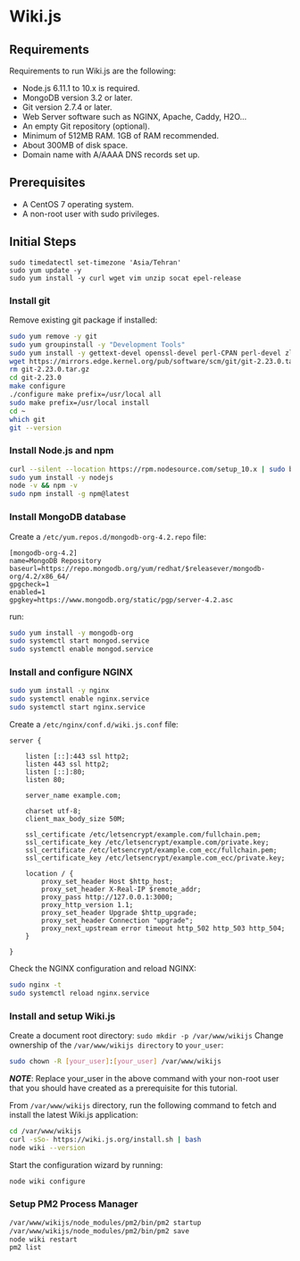 # Wiki.js

## Requirements
Requirements to run Wiki.js are the following:
- Node.js 6.11.1 to 10.x is required.
- MongoDB version 3.2 or later.
- Git version 2.7.4 or later.
- Web Server software such as NGINX, Apache, Caddy, H2O...
- An empty Git repository (optional).
- Minimum of 512MB RAM. 1GB of RAM recommended.
- About 300MB of disk space.
- Domain name with A/AAAA DNS records set up.

## Prerequisites
- A CentOS 7 operating system.
- A non-root user with sudo privileges.

## Initial Steps
```
sudo timedatectl set-timezone 'Asia/Tehran'
sudo yum update -y
sudo yum install -y curl wget vim unzip socat epel-release
```

### Install git
Remove existing git package if installed:
```sh
sudo yum remove -y git
sudo yum groupinstall -y "Development Tools"
sudo yum install -y gettext-devel openssl-devel perl-CPAN perl-devel zlib-devel curl-devel
wget https://mirrors.edge.kernel.org/pub/software/scm/git/git-2.23.0.tar.gz && tar zxvf git-2.23.0.tar.gz
rm git-2.23.0.tar.gz
cd git-2.23.0
make configure
./configure make prefix=/usr/local all
sudo make prefix=/usr/local install
cd ~
which git
git --version
```

### Install Node.js and npm
```sh
curl --silent --location https://rpm.nodesource.com/setup_10.x | sudo bash -
sudo yum install -y nodejs
node -v && npm -v
sudo npm install -g npm@latest
```

### Install MongoDB database
Create a `/etc/yum.repos.d/mongodb-org-4.2.repo` file:
```
[mongodb-org-4.2]
name=MongoDB Repository
baseurl=https://repo.mongodb.org/yum/redhat/$releasever/mongodb-org/4.2/x86_64/
gpgcheck=1
enabled=1
gpgkey=https://www.mongodb.org/static/pgp/server-4.2.asc
```

run:
```sh
sudo yum install -y mongodb-org
sudo systemctl start mongod.service
sudo systemctl enable mongod.service
```

### Install and configure NGINX
```sh
sudo yum install -y nginx
sudo systemctl enable nginx.service
sudo systemctl start nginx.service
```

Create a `/etc/nginx/conf.d/wiki.js.conf` file:
```Nginx
server {

    listen [::]:443 ssl http2;
    listen 443 ssl http2;
    listen [::]:80;
    listen 80;

    server_name example.com;

    charset utf-8;
    client_max_body_size 50M;

    ssl_certificate /etc/letsencrypt/example.com/fullchain.pem;
    ssl_certificate_key /etc/letsencrypt/example.com/private.key;
    ssl_certificate /etc/letsencrypt/example.com_ecc/fullchain.pem;
    ssl_certificate_key /etc/letsencrypt/example.com_ecc/private.key;

    location / {
        proxy_set_header Host $http_host;
        proxy_set_header X-Real-IP $remote_addr;
        proxy_pass http://127.0.0.1:3000;
        proxy_http_version 1.1;
        proxy_set_header Upgrade $http_upgrade;
        proxy_set_header Connection "upgrade";
        proxy_next_upstream error timeout http_502 http_503 http_504;
    }

}
```

Check the NGINX configuration and reload NGINX:
```sh
sudo nginx -t
sudo systemctl reload nginx.service
```

### Install and setup Wiki.js
Create a document root directory: `sudo mkdir -p /var/www/wikijs`
Change ownership of the `/var/www/wikijs directory` to `your_user`:
```sh
sudo chown -R [your_user]:[your_user] /var/www/wikijs
```

***NOTE***: Replace your_user in the above command with your non-root user that you should have created as a prerequisite for this tutorial.

From `/var/www/wikijs` directory, run the following command to fetch and install the latest Wiki.js application:
```sh
cd /var/www/wikijs
curl -sSo- https://wiki.js.org/install.sh | bash
node wiki --version
```

Start the configuration wizard by running:

```sh
node wiki configure
```

### Setup PM2 Process Manager
```sh
/var/www/wikijs/node_modules/pm2/bin/pm2 startup
/var/www/wikijs/node_modules/pm2/bin/pm2 save
node wiki restart
pm2 list
```
